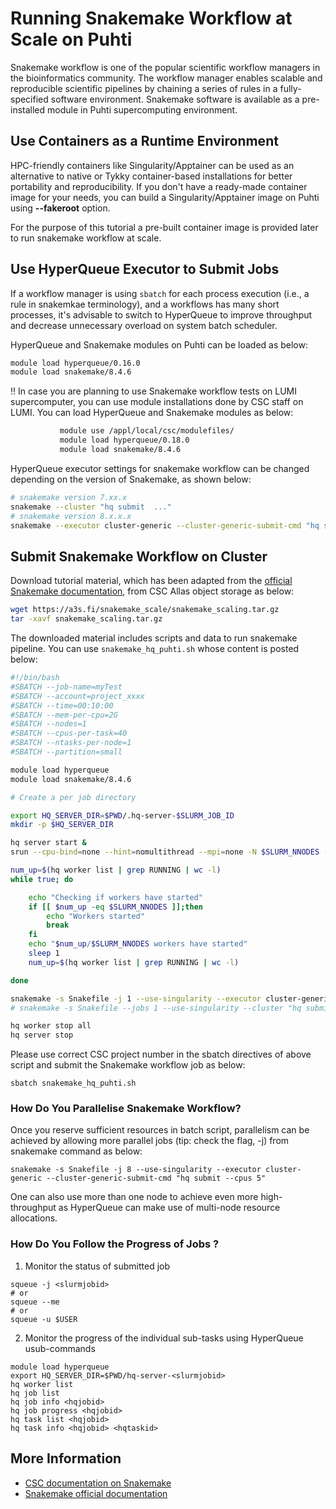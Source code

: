 # Running Snakemake Workflow at Scale on Puhti

Snakemake workflow is one of the popular scientific workflow managers in the bioinformatics community. The workflow manager enables scalable and reproducible scientific pipelines by chaining a series of rules in a fully-specified software environment. Snakemake software is available as a pre-installed module in Puhti supercomputing environment.


## Use Containers as a Runtime Environment 

HPC-friendly containers like Singularity/Apptainer can be used as an alternative to native or Tykky container-based installations for better portability and reproducibility. If you don't have a ready-made container image for your needs, you can build a Singularity/Apptainer image on Puhti using **--fakeroot** option.  

For the purpose of this tutorial a pre-built container image is provided later to run snakemake workflow at scale.

## Use HyperQueue Executor to Submit Jobs

If a workflow manager is using `sbatch` for each process execution (i.e., a rule in snakemkae terminology), and a workflows has many short processes, it's advisable to switch to HyperQueue to improve throughput and decrease unnecessary overload on system batch scheduler.

HyperQueue and Snakemake modules on Puhti can be loaded as below:
```bash
module load hyperqueue/0.16.0
module load snakemake/8.4.6
```
‼️ In case you are planning to use Snakemake workflow tests on LUMI supercomputer, you can use module installations done by CSC staff on LUMI. You can load HyperQueue and Snakemake modules as below:
```bash
           module use /appl/local/csc/modulefiles/
           module load hyperqueue/0.18.0
           module load snakemake/8.4.6
```

HyperQueue executor settings for snakemake workflow can be changed depending on the version of Snakemake, as shown below:

```bash
# snakemake version 7.xx.x
snakemake --cluster "hq submit  ..."  
# snakemake version 8.x.x.x
snakemake --executor cluster-generic --cluster-generic-submit-cmd "hq submit ..."  
```


## Submit Snakemake Workflow on Cluster

Download tutorial material, which has been adapted from the [official Snakemake documentation](https://snakemake.readthedocs.io/en/v6.6.1/executor_tutorial/google_lifesciences.html), from CSC Allas object storage as below:

```bash
wget https://a3s.fi/snakemake_scale/snakemake_scaling.tar.gz
tar -xavf snakemake_scaling.tar.gz
```
The downloaded material includes scripts and data to run snakemake pipeline.  You can use `snakemake_hq_puhti.sh` whose content is posted below:

```bash 
#!/bin/bash
#SBATCH --job-name=myTest
#SBATCH --account=project_xxxx
#SBATCH --time=00:10:00
#SBATCH --mem-per-cpu=2G
#SBATCH --nodes=1
#SBATCH --cpus-per-task=40
#SBATCH --ntasks-per-node=1
#SBATCH --partition=small

module load hyperqueue
module load snakemake/8.4.6

# Create a per job directory

export HQ_SERVER_DIR=$PWD/.hq-server-$SLURM_JOB_ID
mkdir -p $HQ_SERVER_DIR

hq server start &
srun --cpu-bind=none --hint=nomultithread --mpi=none -N $SLURM_NNODES -n $SLURM_NNODES  hq worker start --cpus=40 &

num_up=$(hq worker list | grep RUNNING | wc -l)
while true; do

    echo "Checking if workers have started"
    if [[ $num_up -eq $SLURM_NNODES ]];then
        echo "Workers started"
        break
    fi
    echo "$num_up/$SLURM_NNODES workers have started"
    sleep 1
    num_up=$(hq worker list | grep RUNNING | wc -l)

done

snakemake -s Snakefile -j 1 --use-singularity --executor cluster-generic --cluster-generic-submit-cmd "hq submit --cpus 5"
# snakemake -s Snakefile --jobs 1 --use-singularity --cluster "hq submit --cpus 2"

hq worker stop all
hq server stop
```

Please use correct CSC project number in the sbatch directives of above script and submit the Snakemake workflow job as below:

```
sbatch snakemake_hq_puhti.sh
```

### How Do You Parallelise Snakemake Workflow?

Once you reserve sufficient resources in batch script, parallelism can be achieved by allowing more parallel jobs (tip: check the flag, -j) from snakemake command as below:

```
snakemake -s Snakefile -j 8 --use-singularity --executor cluster-generic --cluster-generic-submit-cmd "hq submit --cpus 5"
``` 

One can also use more than one node to achieve even more high-throughput as HyperQueue can make use of multi-node resource allocations.


### How Do You Follow the Progress of Jobs ?

1. Monitor the status of submitted job

```
squeue -j <slurmjobid>
# or
squeue --me
# or
squeue -u $USER

```

2. Monitor the progress of the individual sub-tasks using HyperQueue usub-commands

```
module load hyperqueue
export HQ_SERVER_DIR=$PWD/hq-server-<slurmjobid>
hq worker list   
hq job list
hq job info <hqjobid>
hq job progress <hqjobid>
hq task list <hqjobid>
hq task info <hqjobid> <hqtaskid>

```

## More Information

- [CSC documentation on Snakemake](https://docs.csc.fi/support/tutorials/snakemake-puhti/)
- [Snakemake official documentation](https://snakemake.readthedocs.io/en/stable/)
